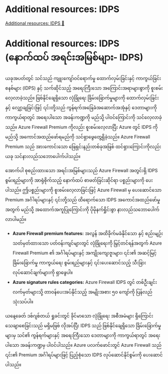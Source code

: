 # Additional resources: IDPS

[Additional resources: IDPS 🔗](https://www.coursera.org/learn/cybersecurity-tools-and-technologies/supplement/Mk1DO/additional-resources-idps)

# Additional resources: IDPS (နောက်ထပ် အရင်းအမြစ်များ- IDPS)

ယခုအပတ်တွင် သင်သည် ကျူးကျော်ဝင်ရောက်မှု ထောက်လှမ်းခြင်းနှင့် ကာကွယ်ခြင်းစနစ်များ (IDPS) နှင့် သက်ဆိုင်သည့် အရေးကြီးသော အကြောင်းအရာများစွာကို စူးစမ်းလေ့လာခဲ့သည်။ ဖြစ်နိုင်ချေရှိသော လုံခြုံရေး ခြိမ်းခြောက်မှုများကို ထောက်လှမ်းခြင်းနှင့် လျှော့ချခြင်းဖြင့် ၎င်းတို့သည် ကွန်ရက်အခြေခံအဆောက်အအုံနှင့် ဒေတာများကို ကာကွယ်ရာတွင် အရေးပါသော အခန်းကဏ္ဍကို မည်သို့ ပါဝင်ကြောင်းကို သင်လေ့လာခဲ့သည်။ Azure Firewall Premium ကိုလည်း စူးစမ်းလေ့လာပြီး Azure တွင် IDPS ကို မည်သို့ အကောင်အထည်ဖော်ရမည်ကို သင်ရှာဖွေတွေ့ရှိခဲ့သည်။ Azure Firewall Premium သည် အားကောင်းသော ဖြေရှင်းနည်းတစ်ခုအဖြစ် ထင်ရှားကြောင်းကိုလည်း ယခု သင်နားလည်သဘောပေါက်ပါသည်။

အောက်ပါ စုစည်းထားသော အရင်းအမြစ်များသည် Azure Firewall အတွင်းရှိ IDPS စွမ်းရည်များကို အာရုံစိုက်သည့် နောက်ထပ် စာဖတ်ခြင်းဆိုင်ရာ ပစ္စည်းများကို ပေးပါသည်။ ဤပစ္စည်းများကို စူးစမ်းလေ့လာခြင်းဖြင့် Azure Firewall မှ ပေးဆောင်သော Premium အင်္ဂါရပ်များနှင့် ၎င်းတို့သည် ထိရောက်သော IDPS အကောင်အထည်ဖော်မှုအတွက် မည်သို့ အထောက်အကူပြုကြောင်းကို ပိုမိုနက်ရှိုင်းစွာ နားလည်သဘောပေါက်လာပါမည်။

- **Azure Firewall premium features:**
  အလွန် အထိခိုက်မခံနိုင်သော နှင့် စည်းမျဉ်းသတ်မှတ်ထားသော ပတ်ဝန်းကျင်များတွင် လုံခြုံရေးကို မြှင့်တင်ရန်အတွက် Azure Firewall Premium ၏ အင်္ဂါရပ်များနှင့် အကျိုးကျေးဇူးများ၊ ၎င်း၏ အဆင့်မြင့် ခြိမ်းခြောက်မှု ကာကွယ်ရေး စွမ်းရည်များနှင့် ၎င်းပေးဆောင်သည့် သီးခြား လုပ်ဆောင်ချက်များကို ရှာဖွေပါ။
- **Azure signature rules categories:**
  Azure Firewall IDPS တွင် တစ်ဦးချင်း လက်မှတ်များသို့ တာဝန်ပေးအပ်နိုင်သည့် အမျိုးအစား ၅၀ ကျော်ကို ပြန်လည်သုံးသပ်ပါ။

ယနေ့ခေတ် ဒစ်ဂျစ်တယ် ရှုခင်းတွင် ခိုင်မာသော လုံခြုံရေး အစီအမံများ ရှိကြောင်း သေချာစေခြင်းသည် မရှိမဖြစ် လိုအပ်ပြီး IDPS သည် ဖြစ်နိုင်ချေရှိသော ခြိမ်းခြောက်မှုများမှ သင်၏ ကွန်ရက်များနှင့် အရေးကြီးသော ဒေတာများကို ကာကွယ်ရာတွင် အရေးပါသော အခန်းကဏ္ဍမှ ပါဝင်ပါသည်။ Azure ပလက်ဖောင်းတွင် Azure Firewall သည် ၎င်း၏ Premium အင်္ဂါရပ်များဖြင့် ပြည့်စုံသော IDPS လုပ်ဆောင်နိုင်စွမ်းကို ပေးဆောင်ပါသည်။

